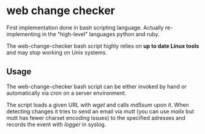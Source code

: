 # web change checker

First implementation done in bash scripting language.
Actually re-implementing in the "high-level" languages python and ruby.

The web-change-checker bash script highly relies on **up to date Linux tools**
and may stop working on Unix systems.

## Usage

The web-change-checker bash script can be either invoked by hand or
automatically via *cron* on a server environment.

The script loads a given URL with *wget* and calls *md5sum* upon it.
When detecting changes it tries to send an email via *mutt* (you can use *mailx*
but mutt has fewer charset encoding issues) to the specified adresses
and records the event with *logger* in syslog.
